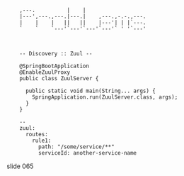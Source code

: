         
        ,---.          |    |
        |---',---.,---.|---.|    ,---.,-.-.,---.
        |    |    |   ||   ||    |---'| | |`---.
        `    `    `---'`---'`---'`---'` ' '`---'



        -- Discovery :: Zuul --

        @SpringBootApplication
        @EnableZuulProxy
        public class ZuulServer {

          public static void main(String... args) {
            SpringApplication.run(ZuulServer.class, args);
          }
        }

        --
        zuul:
          routes:
            rule1:
              path: "/some/service/**"
              serviceId: another-service-name
















































































slide 065
